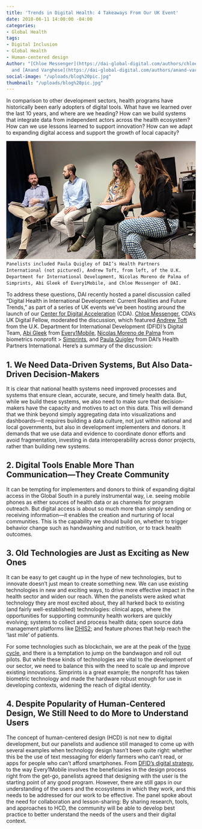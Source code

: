 ```yaml
---
title: 'Trends in Digital Health: 4 Takeaways From Our UK Event'
date: 2018-06-11 14:00:00 -04:00
categories:
- Global Health
tags:
- Digital Inclusion
- Global Health
- Human-centered design
Author: "[Chloe Messenger](https://dai-global-digital.com/authors/chloe-messenger/)
  and [Anand Varghese](https://dai-global-digital.com/authors/anand-varghese/)"
social-image: "/uploads/blog%20pic.jpg"
thumbnail: "/uploads/blog%20pic.jpg"
---
```


In comparison to other development sectors, health programs have historically been early adopters of digital tools. What have we learned over the last 10 years, and where are we heading? How can we build systems that integrate data from independent actors across the health ecosystem? How can we use lessons learned to support innovation? How can we adapt to expanding digital access and support the growth of local capacity?

<!--more-->

![blog pic.jpg](/uploads/blog%20pic.jpg)
`Panelists included Paula Quigley of DAI’s Health Partners International (not pictured), Andrew Toft, from left, of the U.K. Department for International Development, Nicolas Moreno de Palma of Simprints, Abi Gleek of Every1Mobile, and Chloe Messenger of DAI.`

To address these questions, DAI recently hosted a panel discussion called “Digital Health in International Development: Current Realities and Future Trends,” as part of a series of UK events we’ve been hosting around the launch of our [Center for Digital Acceleration](https://www.dai.com/news/dai-launches-the-center-for-digital-acceleration) (CDA). [Chloe Messenger](https://www.linkedin.com/in/chloemessenger/), CDA’s UK Digital Fellow, moderated the discussion, which featured [Andrew Toft](https://www.linkedin.com/in/andrew-toft-87314597/) from the U.K. Department for International Development (DFID)’s Digital Team, [Abi Gleek](https://www.linkedin.com/in/abigleek/) from [Every1Mobile](http://www.every1mobile.net/), [Nicolas Moreno de Palma](https://www.linkedin.com/in/nicolasmorenodepalma/) from biometrics nonprofit > [Simprints](https://www.simprints.com/about/), and [Paula Quigley](http://healthpartners-int.co.uk/our-team/technical-team/paula-quigley/) from DAI’s Health Partners International. Here’s a summary of the discussion:

## 1. We Need Data-Driven Systems, But Also Data-Driven Decision-Makers

It is clear that national health systems need improved processes and systems that ensure clean, accurate, secure, and timely health data. But, while we build these systems, we also need to make sure that decision-makers have the capacity and motives to act on this data. This will demand that we think beyond simply aggregating data into visualizations and dashboards—it requires building a data culture, not just within national and local governments, but also in development implementers and donors. It demands that we use data and evidence to coordinate donor efforts and avoid fragmentation, investing in data interoperability across donor projects, rather than building new systems.

## 2. Digital Tools Enable More Than Communication—They Create Community

It can be tempting for implementers and donors to think of expanding digital access in the Global South in a purely instrumental way, i.e. seeing mobile phones as either sources of health data or as channels for program outreach. But digital access is about so much more than simply sending or receiving information—it enables the creation and nurturing of local communities. This is the capability we should build on, whether to trigger behavior change such as handwashing and nutrition, or to track health outcomes.

## 3. Old Technologies are Just as Exciting as New Ones

It can be easy to get caught up in the hype of new technologies, but to innovate doesn’t just mean to create something new. We can use existing technologies in new and exciting ways, to drive more effective impact in the health sector and widen our reach. When the panelists were asked what technology they are most excited about, they all harked back to existing (and fairly well-established) technologies: clinical apps, where the opportunities for supporting community health workers are quickly evolving; systems to collect and process health data; open source data management platforms like [DHIS2](https://en.wikipedia.org/wiki/DHIS); and feature phones that help reach the ‘last mile’ of patients.

For some technologies such as blockchain, we are at the peak of the [hype cycle](https://dai-global-digital.com/getting-past-the-blockchain-hype-cycle.html?utm_source=related-box), and there is a temptation to jump on the bandwagon and roll out pilots. But while these kinds of technologies are vital to the development of our sector, we need to balance this with the need to scale up and improve existing innovations. Simprints is a great example; the nonprofit has taken biometric technology and made the hardware robust enough for use in developing contexts, widening the reach of digital identity.

## 4. Despite Popularity of Human-Centered Design, We Still Need to do More to Understand Users 

The concept of human-centered design (HCD) is not new to digital development, but our panelists and audience still managed to come up with several examples when technology design hasn’t been quite right: whether this be the use of text messaging for elderly farmers who can’t read, or apps for people who can’t afford smartphones. From [DFID’s digital strategy](https://www.gov.uk/government/publications/dfid-digital-strategy-2018-to-2020-doing-development-in-a-digital-world), to the way Every1Mobile involves the beneficiaries in the design process right from the get-go, panelists agreed that designing with the user is the starting point of any good program. However, there are still gaps in our understanding of the users and the ecosystems in which they work, and this needs to be addressed for our work to be effective. The panel spoke about the need for collaboration and lesson-sharing: By sharing research, tools, and approaches to HCD, the community will be able to develop best practice to better understand the needs of the users and their digital context.